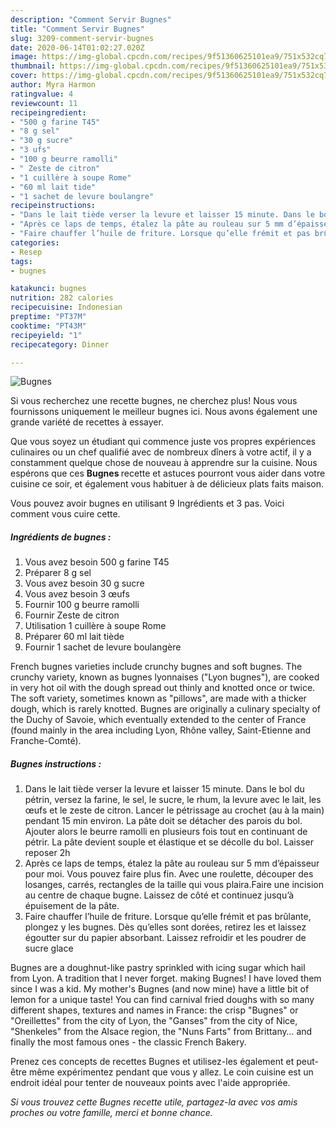 ```yaml
---
description: "Comment Servir Bugnes"
title: "Comment Servir Bugnes"
slug: 3209-comment-servir-bugnes
date: 2020-06-14T01:02:27.020Z
image: https://img-global.cpcdn.com/recipes/9f51360625101ea9/751x532cq70/bugnes-photo-principale-de-la-recette.jpg
thumbnail: https://img-global.cpcdn.com/recipes/9f51360625101ea9/751x532cq70/bugnes-photo-principale-de-la-recette.jpg
cover: https://img-global.cpcdn.com/recipes/9f51360625101ea9/751x532cq70/bugnes-photo-principale-de-la-recette.jpg
author: Myra Harmon
ratingvalue: 4
reviewcount: 11
recipeingredient:
- "500 g farine T45"
- "8 g sel"
- "30 g sucre"
- "3 ufs"
- "100 g beurre ramolli"
- " Zeste de citron"
- "1 cuillère à soupe Rome"
- "60 ml lait tide"
- "1 sachet de levure boulangre"
recipeinstructions:
- "Dans le lait tiède verser la levure et laisser 15 minute. Dans le bol du pétrin, versez la farine, le sel, le sucre, le rhum, la levure avec le lait, les œufs et le zeste de citron. Lancer le pétrissage au crochet (au à la main) pendant 15 min environ. La pâte doit se détacher des parois du bol. Ajouter alors le beurre ramolli en plusieurs fois tout en continuant de pétrir. La pâte devient souple et élastique et se décolle du bol. Laisser reposer 2h"
- "Après ce laps de temps, étalez la pâte au rouleau sur 5 mm d’épaisseur pour moi. Vous pouvez faire plus fin. Avec une roulette, découper des losanges, carrés, rectangles de la taille qui vous plaira.Faire une incision au centre de chaque bugne. Laissez de côté et continuez jusqu’à épuisement de la pâte."
- "Faire chauffer l’huile de friture. Lorsque qu’elle frémit et pas brûlante, plongez y les bugnes. Dès qu’elles sont dorées, retirez les et laissez égoutter sur du papier absorbant. Laissez refroidir et les poudrer de sucre glace"
categories:
- Resep
tags:
- bugnes

katakunci: bugnes 
nutrition: 282 calories
recipecuisine: Indonesian
preptime: "PT37M"
cooktime: "PT43M"
recipeyield: "1"
recipecategory: Dinner

---
```



![Bugnes](https://img-global.cpcdn.com/recipes/9f51360625101ea9/751x532cq70/bugnes-photo-principale-de-la-recette.jpg)

Si vous recherchez une recette bugnes, ne cherchez plus! Nous vous fournissons uniquement le meilleur bugnes ici. Nous avons également une grande variété de recettes à essayer.

Que vous soyez un étudiant qui commence juste vos propres expériences culinaires ou un chef qualifié avec de nombreux dîners à votre actif, il y a constamment quelque chose de nouveau à apprendre sur la cuisine. Nous espérons que ces <strong> Bugnes </strong> recette et astuces pourront vous aider dans votre cuisine ce soir, et également vous habituer à de délicieux plats faits maison.

<!--inarticleads1-->

Vous pouvez avoir bugnes en utilisant 9 Ingrédients et 3 pas. Voici comment vous cuire cette.

##### Ingrédients de bugnes :

1. Vous avez besoin 500 g farine T45
1. Préparer 8 g sel
1. Vous avez besoin 30 g sucre
1. Vous avez besoin 3 œufs
1. Fournir 100 g beurre ramolli
1. Fournir  Zeste de citron
1. Utilisation 1 cuillère à soupe Rome
1. Préparer 60 ml lait tiède
1. Fournir 1 sachet de levure boulangère


French bugnes varieties include crunchy bugnes and soft bugnes. The crunchy variety, known as bugnes lyonnaises (&#34;Lyon bugnes&#34;), are cooked in very hot oil with the dough spread out thinly and knotted once or twice. The soft variety, sometimes known as &#34;pillows&#34;, are made with a thicker dough, which is rarely knotted. Bugnes are originally a culinary specialty of the Duchy of Savoie, which eventually extended to the center of France (found mainly in the area including Lyon, Rhône valley, Saint-Etienne and Franche-Comté). 

<!--inarticleads2-->

##### Bugnes instructions :

1. Dans le lait tiède verser la levure et laisser 15 minute. Dans le bol du pétrin, versez la farine, le sel, le sucre, le rhum, la levure avec le lait, les œufs et le zeste de citron. Lancer le pétrissage au crochet (au à la main) pendant 15 min environ. La pâte doit se détacher des parois du bol. Ajouter alors le beurre ramolli en plusieurs fois tout en continuant de pétrir. La pâte devient souple et élastique et se décolle du bol. Laisser reposer 2h
1. Après ce laps de temps, étalez la pâte au rouleau sur 5 mm d’épaisseur pour moi. Vous pouvez faire plus fin. Avec une roulette, découper des losanges, carrés, rectangles de la taille qui vous plaira.Faire une incision au centre de chaque bugne. Laissez de côté et continuez jusqu’à épuisement de la pâte.
1. Faire chauffer l’huile de friture. Lorsque qu’elle frémit et pas brûlante, plongez y les bugnes. Dès qu’elles sont dorées, retirez les et laissez égoutter sur du papier absorbant. Laissez refroidir et les poudrer de sucre glace


Bugnes are a doughnut-like pastry sprinkled with icing sugar which hail from Lyon. A tradition that I never forget. making Bugnes! I have loved them since I was a kid. My mother&#39;s Bugnes (and now mine) have a little bit of lemon for a unique taste! You can find carnival fried doughs with so many different shapes, textures and names in France: the crisp &#34;Bugnes&#34; or &#34;Oreillettes&#34; from the city of Lyon, the &#34;Ganses&#34; from the city of Nice, &#34;Shenkeles&#34; from the Alsace region, the &#34;Nuns Farts&#34; from Brittany… and finally the most famous ones - the classic French Bakery. 

<!--inarticleads1-->

<p>
Prenez ces concepts de recettes Bugnes et utilisez-les également et peut-être même expérimentez pendant que vous y allez. Le coin cuisine est un endroit idéal pour tenter de nouveaux points avec l'aide appropriée.
</p>

<p>
<i>Si vous trouvez cette Bugnes recette utile, partagez-la avec vos amis proches ou votre famille, merci et bonne chance.</i>
</p>
